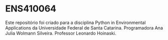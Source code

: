 # ENS410064
Este repositório foi criado para a disciplina Python in Environmental Applications da Universidade Federal de Santa Catarina. Programadora Ana Julia Wolmann Silveira. Professor Leonardo Hoinaski.
